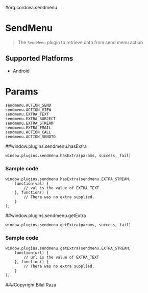 #org.cordova.sendmenu

SendMenu
========

> The `SendMenu` plugin to retrieve data from send menu action

Supported Platforms
-------------------

- Android

Params
======

    sendmenu.ACTION_SEND
    sendmenu.ACTION_VIEW
    sendmenu.EXTRA_TEXT
    sendmenu.EXTRA_SUBJECT
    sendmenu.EXTRA_STREAM
    sendmenu.EXTRA_EMAIL
    sendmenu.ACTION_CALL
    sendmenu.ACTION_SENDTO

##window.plugins.sendmenu.hasExtra

    window.plugins.sendmenu.hasExtra(params, success, fail)

### Sample code

    window.plugins.sendmenu.hasExtra(sendmenu.EXTRA_STREAM,
        function(val) {
            // val is the value of EXTRA_TEXT
        }, function() {
            // There was no extra supplied.
        }
    );


##window.plugins.sendmenu.getExtra

    window.plugins.sendmenu.getExtra(params, success, fail)

### Sample code

    window.plugins.sendmenu.getExtra(sendmenu.EXTRA_STREAM,
        function(url) {
            // url is the value of EXTRA_TEXT
        }, function() {
            // There was no extra supplied.
        }
    );

###Copyright Bilal Raza